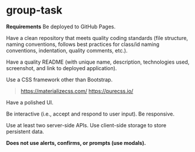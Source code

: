 # group-task

**Requirements**
Be deployed to GitHub Pages.

Have a clean repository that meets quality coding standards (file structure, naming conventions, follows best practices for class/id naming conventions, indentation, quality comments, etc.).

Have a quality README (with unique name, description, technologies used, screenshot, and link to deployed application).

Use a CSS framework other than Bootstrap.
>https://materializecss.com/
>https://purecss.io/

Have a polished UI.

Be interactive (i.e., accept and respond to user input).
Be responsive.

Use at least two server-side APIs.
Use client-side storage to store persistent data.

**Does not use alerts, confirms, or prompts (use modals).**
